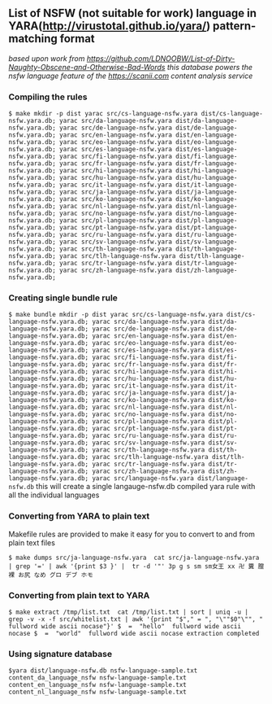 ## List of NSFW (not suitable for work) language in YARA(http://virustotal.github.io/yara/) pattern-matching format
_based upon work from https://github.com/LDNOOBW/List-of-Dirty-Naughty-Obscene-and-Otherwise-Bad-Words_
_this database powers the nsfw language feature of the https://scanii.com content analysis service_

### Compiling the rules
`$ make
 mkdir -p dist
 yarac src/cs-language-nsfw.yara dist/cs-language-nsfw.yara.db; yarac src/da-language-nsfw.yara dist/da-language-nsfw.yara.db; yarac src/de-language-nsfw.yara dist/de-language-nsfw.yara.db; yarac src/en-language-nsfw.yara dist/en-language-nsfw.yara.db; yarac src/eo-language-nsfw.yara dist/eo-language-nsfw.yara.db; yarac src/es-language-nsfw.yara dist/es-language-nsfw.yara.db; yarac src/fi-language-nsfw.yara dist/fi-language-nsfw.yara.db; yarac src/fr-language-nsfw.yara dist/fr-language-nsfw.yara.db; yarac src/hi-language-nsfw.yara dist/hi-language-nsfw.yara.db; yarac src/hu-language-nsfw.yara dist/hu-language-nsfw.yara.db; yarac src/it-language-nsfw.yara dist/it-language-nsfw.yara.db; yarac src/ja-language-nsfw.yara dist/ja-language-nsfw.yara.db; yarac src/ko-language-nsfw.yara dist/ko-language-nsfw.yara.db; yarac src/nl-language-nsfw.yara dist/nl-language-nsfw.yara.db; yarac src/no-language-nsfw.yara dist/no-language-nsfw.yara.db; yarac src/pl-language-nsfw.yara dist/pl-language-nsfw.yara.db; yarac src/pt-language-nsfw.yara dist/pt-language-nsfw.yara.db; yarac src/ru-language-nsfw.yara dist/ru-language-nsfw.yara.db; yarac src/sv-language-nsfw.yara dist/sv-language-nsfw.yara.db; yarac src/th-language-nsfw.yara dist/th-language-nsfw.yara.db; yarac src/tlh-language-nsfw.yara dist/tlh-language-nsfw.yara.db; yarac src/tr-language-nsfw.yara dist/tr-language-nsfw.yara.db; yarac src/zh-language-nsfw.yara dist/zh-language-nsfw.yara.db;
 `
### Creating single bundle rule
`
$ make bundle
mkdir -p dist
yarac src/cs-language-nsfw.yara dist/cs-language-nsfw.yara.db; yarac src/da-language-nsfw.yara dist/da-language-nsfw.yara.db; yarac src/de-language-nsfw.yara dist/de-language-nsfw.yara.db; yarac src/en-language-nsfw.yara dist/en-language-nsfw.yara.db; yarac src/eo-language-nsfw.yara dist/eo-language-nsfw.yara.db; yarac src/es-language-nsfw.yara dist/es-language-nsfw.yara.db; yarac src/fi-language-nsfw.yara dist/fi-language-nsfw.yara.db; yarac src/fr-language-nsfw.yara dist/fr-language-nsfw.yara.db; yarac src/hi-language-nsfw.yara dist/hi-language-nsfw.yara.db; yarac src/hu-language-nsfw.yara dist/hu-language-nsfw.yara.db; yarac src/it-language-nsfw.yara dist/it-language-nsfw.yara.db; yarac src/ja-language-nsfw.yara dist/ja-language-nsfw.yara.db; yarac src/ko-language-nsfw.yara dist/ko-language-nsfw.yara.db; yarac src/nl-language-nsfw.yara dist/nl-language-nsfw.yara.db; yarac src/no-language-nsfw.yara dist/no-language-nsfw.yara.db; yarac src/pl-language-nsfw.yara dist/pl-language-nsfw.yara.db; yarac src/pt-language-nsfw.yara dist/pt-language-nsfw.yara.db; yarac src/ru-language-nsfw.yara dist/ru-language-nsfw.yara.db; yarac src/sv-language-nsfw.yara dist/sv-language-nsfw.yara.db; yarac src/th-language-nsfw.yara dist/th-language-nsfw.yara.db; yarac src/tlh-language-nsfw.yara dist/tlh-language-nsfw.yara.db; yarac src/tr-language-nsfw.yara dist/tr-language-nsfw.yara.db; yarac src/zh-language-nsfw.yara dist/zh-language-nsfw.yara.db;
yarac src/language-nsfw.yara dist/language-nsfw.db
`
this will create a single langauge-nsfw.db compiled yara rule with all the individual languages

### Converting from YARA to plain text

Makefile rules are provided to make it easy for you to convert to and from plain text files

`
$ make dumps src/ja-language-nsfw.yara 
cat src/ja-language-nsfw.yara | grep '=' | awk '{print $3 }' |  tr -d '"'
3p
g
s
sm
sm女王
xx
卍
糞
膣
裸
お尻
なめ
グロ
デブ
ホモ
`

### Converting from plain text to YARA

`
$ make extract /tmp/list.txt 
cat /tmp/list.txt | sort | uniq -u | grep -v -x -f src/whitelist.txt | awk '{print "$"," = ", "\""$0"\"", " fullword wide ascii nocase"}'
$  =  "hello"  fullword wide ascii nocase
$  =  "world"  fullword wide ascii nocase
extraction completed
`

### Using signature database

`
$yara dist/language-nsfw.db nsfw-language-sample.txt 
content_da_language_nsfw nsfw-language-sample.txt
content_en_language_nsfw nsfw-language-sample.txt
content_nl_language_nsfw nsfw-language-sample.txt
`
